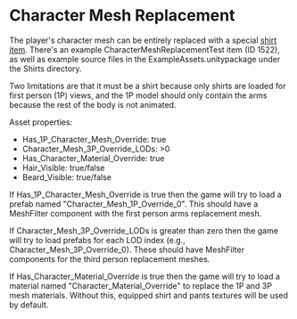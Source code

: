 Character Mesh Replacement
==========================

The player's character mesh can be entirely replaced with a special [shirt item](/ItemAsset/ShirtAsset.md). There's an example CharacterMeshReplacementTest item (ID 1522), as well as example source files in the ExampleAssets.unitypackage under the Shirts directory.

Two limitations are that it must be a shirt because only shirts are loaded for first person (1P) views, and the 1P model should only contain the arms because the rest of the body is not animated.

Asset properties:

* Has_1P_Character_Mesh_Override: true
* Character_Mesh_3P_Override_LODs: >0
* Has_Character_Material_Override: true
* Hair_Visible: true/false
* Beard_Visible: true/false

If Has_1P_Character_Mesh_Override is true then the game will try to load a prefab named "Character_Mesh_1P_Override_0". This should have a MeshFilter component with the first person arms replacement mesh.

If Character_Mesh_3P_Override_LODs is greater than zero then the game will try to load prefabs for each LOD index (e.g., Character_Mesh_3P_Override_0). These should have MeshFilter components for the third person replacement meshes.

If Has_Character_Material_Override is true then the game will try to load a material named "Character_Material_Override" to replace the 1P and 3P mesh materials. Without this, equipped shirt and pants textures will be used by default.
